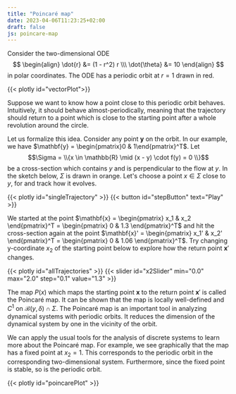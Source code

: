 ```yaml
---
title: "Poincaré map"
date: 2023-04-06T11:23:25+02:00
draft: false
js: poincare-map
---
```


Consider the two-dimensional ODE
    $$
    \begin{align}
    \dot{r} &= (1 - r^2) r \\\
    \dot{\theta} &= 10
    \end{align}
    $$
in polar coordinates. The ODE has a periodic orbit at $r = 1$ drawn in red.

{{< plotly id="vectorPlot">}}

Suppose we want to know how a point close to this periodic orbit behaves. Intuitively, it should behave almost-periodically, meaning that the trajectory should return to a point which is close to the starting point after a whole revolution around the circle.

Let us formalize this idea. Consider any point $\mathbf{y}$ on the orbit. In our example, we have $\mathbf{y} = \begin{pmatrix}0 & 1\end{pmatrix}^T$. Let 
    $$\Sigma = \\{x \in \mathbb{R} \mid (x - y) \cdot f(y) = 0 \\}$$
be a cross-section which contains $y$ and is perpendicular to the flow at $y$. In the sketch below, $\Sigma$ is drawn in orange. Let's choose a point $x \in \Sigma$ close to $y$, for and track how it evolves.

{{< plotly id="singleTrajectory" >}}
{{< button id="stepButton" text="Play" >}}

We started at the point $\mathbf{x} = \begin{pmatrix} x_1 & x_2 \end{pmatrix}^T = \begin{pmatrix} 0 & 1.3 \end{pmatrix}^T$ and hit the cross-section again at the point $\mathbf{x}' = \begin{pmatrix} x_1' & x_2' \end{pmatrix}^T = \begin{pmatrix} 0 & 1.06 \end{pmatrix}^T$. Try changing y-coordinate $x_2$ of the starting point below to explore how the return point $\mathbf{x}'$ changes.

{{< plotly id="allTrajectories" >}}
{{< slider id="x2Slider" min="0.0" max="2.0" step="0.1" value="1.3" >}}

The map $P(x)$ which maps the starting point $\mathbf{x}$ to the return point $\mathbf{x}'$ is called the Poincaré map. It can be shown that the map is locally well-defined and $C^1$ on $\mathcal{B}(y, \delta) \cap \Sigma$. The Poincaré map is an important tool in analyzing dynamical systems with periodic orbits. It reduces the dimension of the dynamical system by one in the vicinity of the orbit. 

We can apply the usual tools for the analysis of discrete systems to learn more about the Poincaré map. For example, we see graphically that the map has a fixed point at $x_2 = 1$. This corresponds to the periodic orbit in the corresponding two-dimensional system. Furthermore, since the fixed point is stable, so is the periodic orbit. 

{{< plotly id="poincarePlot" >}}